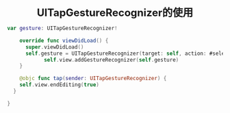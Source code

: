 <center><font size="5"><b>UITapGestureRecognizer的使用</b></font></center>

```swift
var gesture: UITapGestureRecognizer!

    override func viewDidLoad() {
      super.viewDidLoad()
      self.gesture = UITapGestureRecognizer(target: self, action: #selector(tap(sender:)))
			self.view.addGestureRecognizer(self.gesture)
    }

	@objc func tap(sender: UITapGestureRecognizer) {
    self.view.endEditing(true)
  }

}
```

